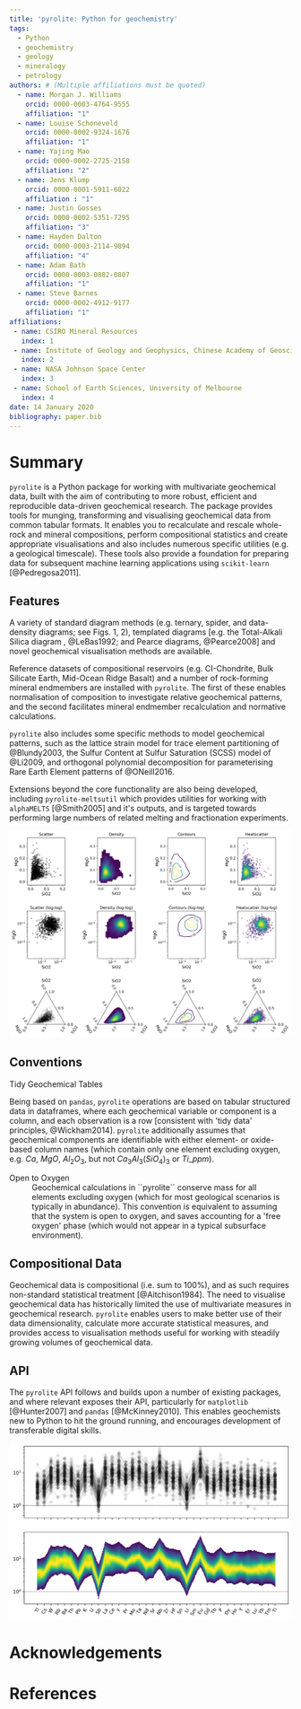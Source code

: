 ```yaml
---
title: 'pyrolite: Python for geochemistry'
tags:
  - Python
  - geochemistry
  - geology
  - mineralogy
  - petrology
authors: # (Multiple affiliations must be quoted)
  - name: Morgan J. Williams
    orcid: 0000-0003-4764-9555
    affiliation: "1"
  - name: Louise Schoneveld
    orcid: 0000-0002-9324-1676
    affiliation: "1"
  - name: Yajing Mao
    orcid: 0000-0002-2725-2158
    affiliation: "2"
  - name: Jens Klump
    orcid: 0000-0001-5911-6022
    affiliation : "1"
  - name: Justin Gosses
    orcid: 0000-0002-5351-7295
    affiliation: "3"
  - name: Hayden Dalton
    orcid: 0000-0003-2114-9894
    affiliation: "4"
  - name: Adam Bath
    orcid: 0000-0003-0882-0807
    affiliation: "1"
  - name: Steve Barnes
    orcid: 0000-0002-4912-9177
    affiliation: "1"
affiliations:
 - name: CSIRO Mineral Resources
   index: 1
 - name: Institute of Geology and Geophysics, Chinese Academy of Geosciences
   index: 2
 - name: NASA Johnson Space Center
   index: 3
 - name: School of Earth Sciences, University of Melbourne
   index: 4
date: 14 January 2020
bibliography: paper.bib
---
```


<!-- 250-1000 words -->

# Summary

``pyrolite`` is a Python package for working with multivariate geochemical data, built with the aim of contributing to more robust, efficient and reproducible data-driven geochemical research. The package provides tools for munging, transforming and visualising geochemical data from common tabular formats. It enables you to recalculate and rescale whole-rock and mineral compositions, perform compositional statistics and create appropriate visualisations and also includes numerous specific utilities (e.g. a geological timescale). These tools also provide a foundation for preparing data for subsequent machine learning applications using ``scikit-learn``  [@Pedregosa2011].

## Features

A variety of standard diagram methods (e.g. ternary, spider, and data-density diagrams; see Figs. 1, 2), templated diagrams [e.g. the Total-Alkali Silica diagram , @LeBas1992; and Pearce diagrams, @Pearce2008] and novel geochemical visualisation methods are available.

Reference datasets of compositional reservoirs (e.g. CI-Chondrite, Bulk Silicate Earth, Mid-Ocean Ridge Basalt) and a number of rock-forming mineral endmembers are installed with ``pyrolite``. The first of these enables normalisation of composition to investigate relative geochemical patterns, and the second facilitates mineral endmember recalculation and normative calculations.

``pyrolite`` also includes some specific methods to model geochemical patterns, such as the lattice strain model for trace element partitioning of @Blundy2003, the Sulfur Content at Sulfur Saturation (SCSS) model of @Li2009, and orthogonal polynomial decomposition for parameterising Rare Earth Element patterns of @ONeill2016.

Extensions beyond the core functionality are also being developed, including ``pyrolite-meltsutil`` which provides utilities for working with ``alphaMELTS`` [@Smith2005] and it's outputs, and is targeted towards performing large numbers of related melting and fractionation experiments.

![Example of different bivariate and ternary diagrams, highlighting the ability to visualise data distribution.](sphx_glr_heatscatter_001.png)

## Conventions

<dl>
<dt>
Tidy Geochemical Tables
</dt>

Being based on ``pandas``, ``pyrolite`` operations are based on tabular structured data in dataframes, where each geochemical variable or component is a column, and each observation is a row [consistent with 'tidy data' principles, @Wickham2014]. ``pyrolite`` additionally assumes that geochemical components are identifiable with either element- or oxide-based column names (which contain only one element excluding oxygen, e.g. $Ca$, $MgO$, $Al_2O_3$, but not $Ca_3Al_3(SiO_4)_3$ or $Ti\_ppm$).

<dt>
Open to Oxygen
</dt>

<dd>
Geochemical calculations in ``pyrolite`` conserve mass for all elements excluding oxygen (which for most geological scenarios is typically in abundance). This convention is equivalent to assuming that the system is open to oxygen, and saves accounting for a 'free oxygen' phase (which would not appear in a typical subsurface environment).
<dd>

</dl>

## Compositional Data

Geochemical data is compositional (i.e. sum to 100%), and as such requires non-standard statistical treatment [@Aitchison1984]. The need to visualise geochemical data has historically limited the use of multivariate measures in geochemical research. ``pyrolite`` enables users to make better use of their data dimensionality, calculate more accurate statistical measures, and provides access to visualisation methods useful for working with steadily growing volumes of geochemical data.

## API

The ``pyrolite`` API follows and builds upon a number of existing packages, and where relevant exposes their API, particularly for ``matplotlib`` [@Hunter2007] and ``pandas`` [@McKinney2010]. This enables geochemists new to Python to hit the ground running, and encourages development of transferable digital skills.

![Example spider diagram, with comparison to a data-density based equivalent.](sphx_glr_spider_005.png)

# Acknowledgements

# References
